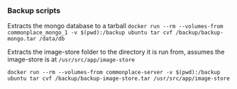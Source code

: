### Backup scripts


Extracts the mongo database to a tarball
`docker run --rm --volumes-from commonplace_mongo_1 -v $(pwd):/backup ubuntu tar cvf /backup/backup-mongo.tar /data/db`

Extracts the image-store folder to the directory it is run from, assumes the image-store is at `/usr/src/app/image-store`

`docker run --rm --volumes-from commonplace-server -v $(pwd):/backup ubuntu tar cvf /backup/backup-image-store.tar /usr/src/app/image-store`


